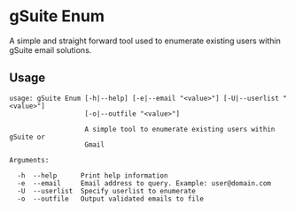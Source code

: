 # gSuite Enum
A simple and straight forward tool used to enumerate existing users within gSuite email solutions.

## Usage
```
usage: gSuite Enum [-h|--help] [-e|--email "<value>"] [-U|--userlist "<value>"]
                   [-o|--outfile "<value>"]

                   A simple tool to enumerate existing users within gSuite or
                   Gmail

Arguments:

  -h  --help      Print help information
  -e  --email     Email address to query. Example: user@domain.com
  -U  --userlist  Specify userlist to enumerate
  -o  --outfile   Output validated emails to file
```
